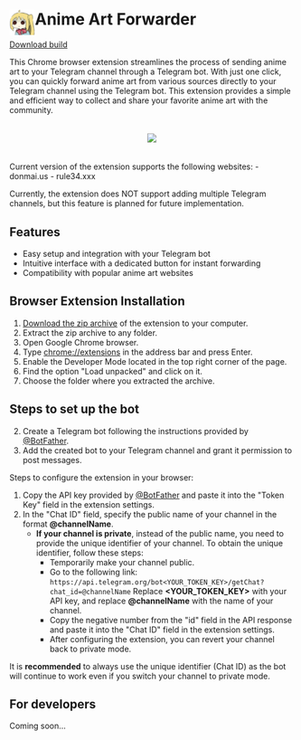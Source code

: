 # <img src="public/icons/icon_48.png" width="45" align="left"> Anime Art Forwarder

<a target="_blank" href="https://github.com/Octoober/anime-art-forwarder/releases">Download build</a>

This Chrome browser extension streamlines the process of sending anime art to your Telegram channel through a Telegram bot. With just one click, you can quickly forward anime art from various sources directly to your Telegram channel using the Telegram bot. This extension provides a simple and efficient way to collect and share your favorite anime art with the community.
<br><br>
<div align="center">
    <img width="500" align="center" src="./assets/example.gif">
</div>
<br><br>
Current version of the extension supports the following websites:
- donmai.us
- rule34.xxx

Currently, the extension does NOT support adding multiple Telegram channels, but this feature is planned for future implementation.

## Features

- Easy setup and integration with your Telegram bot
- Intuitive interface with a dedicated button for instant forwarding
- Compatibility with popular anime art websites

## Browser Extension Installation
1. <a target="_blank" href="https://github.com/Octoober/anime-art-forwarder/releases">Download the zip archive</a> of the extension to your computer.
2. Extract the zip archive to any folder.
3. Open Google Chrome browser.
4. Type <a target="_blank" href="chrome://extensions">chrome://extensions</a> in the address bar and press Enter.
5. Enable the Developer Mode located in the top right corner of the page.
6. Find the option "Load unpacked" and click on it.
7. Choose the folder where you extracted the archive.
## Steps to set up the bot
2. Create a Telegram bot following the instructions provided by <a target="_blank" href="https://t.me/BotFather">@BotFather</a>.
3. Add the created bot to your Telegram channel and grant it permission to post messages.


Steps to configure the extension in your browser:
1. Copy the API key provided by <a target="_blank" href="https://t.me/BotFather">@BotFather</a> and paste it into the "Token Key" field in the extension settings.
2. In the "Chat ID" field, specify the public name of your channel in the format **@channelName**.
   - **If your channel is private**, instead of the public name, you need to provide the unique identifier of your channel.
     To obtain the unique identifier, follow these steps:
     - Temporarily make your channel public.
     - Go to the following link: `https://api.telegram.org/bot<YOUR_TOKEN_KEY>/getChat?chat_id=@channelName`
       Replace **<YOUR_TOKEN_KEY>** with your API key, and replace **@channelName** with the name of your channel.
     - Copy the negative number from the "id" field in the API response and paste it into the "Chat ID" field in the extension settings.
     - After configuring the extension, you can revert your channel back to private mode.

It is **recommended** to always use the unique identifier (Chat ID) as the bot will continue to work even if you switch your channel to private mode.


## For developers
Coming soon...
